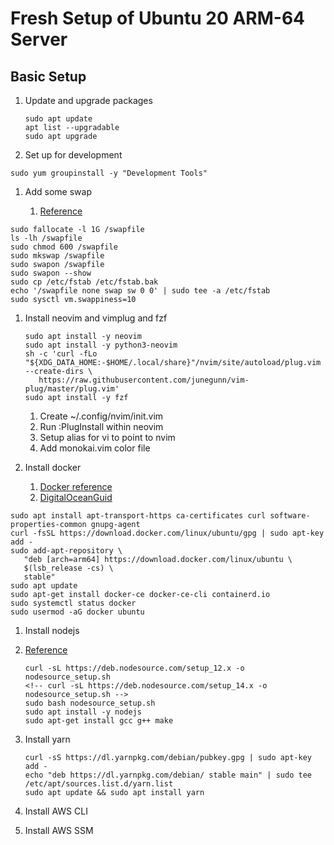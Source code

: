 # Fresh Setup of Ubuntu 20 ARM-64 Server

## Basic Setup

1. Update and upgrade packages

   ```shell
   sudo apt update
   apt list --upgradable
   sudo apt upgrade
   ```

1. Set up for development

```shell
sudo yum groupinstall -y "Development Tools"
```

1. Add some swap

   1. [Reference](https://www.digitalocean.com/community/tutorials/how-to-add-swap-space-on-ubuntu-20-04)

```shell
sudo fallocate -l 1G /swapfile
ls -lh /swapfile
sudo chmod 600 /swapfile
sudo mkswap /swapfile
sudo swapon /swapfile
sudo swapon --show
sudo cp /etc/fstab /etc/fstab.bak
echo '/swapfile none swap sw 0 0' | sudo tee -a /etc/fstab
sudo sysctl vm.swappiness=10
```

1. Install neovim and vimplug and fzf

   ```shell
   sudo apt install -y neovim
   sudo apt install -y python3-neovim
   sh -c 'curl -fLo "${XDG_DATA_HOME:-$HOME/.local/share}"/nvim/site/autoload/plug.vim --create-dirs \
      https://raw.githubusercontent.com/junegunn/vim-plug/master/plug.vim'
   sudo apt install -y fzf
   ```

   1. Create ~/.config/nvim/init.vim
   1. Run :PlugInstall within neovim
   1. Setup alias for vi to point to nvim
   1. Add monokai.vim color file

1. Install docker
   1. [Docker reference](https://docs.docker.com/engine/install/ubuntu/)
   1. [DigitalOceanGuid](https://www.digitalocean.com/community/tutorials/how-to-install-and-use-docker-on-ubuntu-20-04)

```shell
sudo apt install apt-transport-https ca-certificates curl software-properties-common gnupg-agent
curl -fsSL https://download.docker.com/linux/ubuntu/gpg | sudo apt-key add -
sudo add-apt-repository \
   "deb [arch=arm64] https://download.docker.com/linux/ubuntu \
   $(lsb_release -cs) \
   stable"
sudo apt update
sudo apt-get install docker-ce docker-ce-cli containerd.io
sudo systemctl status docker
sudo usermod -aG docker ubuntu
```

1. Install nodejs
1. [Reference](https://www.digitalocean.com/community/tutorials/how-to-install-node-js-on-ubuntu-20-04)

   ```shell
   curl -sL https://deb.nodesource.com/setup_12.x -o nodesource_setup.sh
   <!-- curl -sL https://deb.nodesource.com/setup_14.x -o nodesource_setup.sh -->
   sudo bash nodesource_setup.sh
   sudo apt install -y nodejs
   sudo apt-get install gcc g++ make
   ```

1. Install yarn

   ```shell
   curl -sS https://dl.yarnpkg.com/debian/pubkey.gpg | sudo apt-key add -
   echo "deb https://dl.yarnpkg.com/debian/ stable main" | sudo tee /etc/apt/sources.list.d/yarn.list
   sudo apt update && sudo apt install yarn
   ```

1. Install AWS CLI
1. Install AWS SSM
